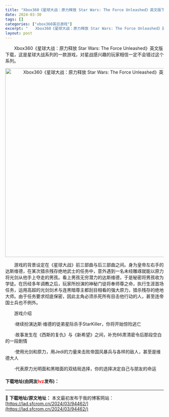 ```yaml
---
title: "Xbox360《星球大战：原力释放 Star Wars: The Force Unleashed》英文版下载"
date: 2024-03-30
tags: []
categories: ["xbox360英日游戏"]
excerpt: "　　Xbox360《星球大战：原力释放 Star Wars: The Force Unleashed》英文版下载，这是星球大战系列的一款游戏，对星战感兴趣的玩家相信一定不会错过这个系列。 　　游戏的背景设定在《星球大战》前三部曲与后三部曲之间。身为皇帝左右手的达斯维德，在某次猎杀残存绝地武士的任务中&hellip;"
layout: post
---
```


 <p>　　Xbox360《星球大战：原力释放 Star Wars: The Force Unleashed》英文版下载，这是星球大战系列的一款游戏，对星战感兴趣的玩家相信一定不会错过这个系列。</p> <p align="center"><img align="" border="0" src="https://lad.sfcrom.cn/wp-content/uploads/2024/03/20240330_6607dc394e67f.webp" width="600" alt="Xbox360《星球大战：原力释放 Star Wars: The Force Unleashed》英文版下载" /></p> <p>　　游戏的背景设定在《星球大战》前三部曲与后三部曲之间。身为皇帝左右手的达斯维德，在某次猎杀残存绝地武士的任务中，意外遇到一名未经雕琢就能以原力将光剑从他手上夺走的男孩。看上男孩无穷潜力的达斯维德，于是秘密将男孩收为学徒。在历经多年调教之后，玩家所扮演的神秘门徒将奉师尊之命，执行生涯首场任务，运用高超的光剑剑术与连黑暗尊主都刮目相看的强大原力，猎杀残存的绝地大师。由于任务要求彻底保密，因此主角必须杀死所有目击他行动的人，甚至连帝国士兵也不例外。</p> <p>　　游戏介绍</p> <p>　　&middot;继续扮演达斯&middot;维德的徒弟星际杀手StarKiller，你将开始惊险逃亡</p> <p>　　&middot;故事发生在《西斯的复仇》与《新希望》之间，补充66肃清密令后那段空白的一段剧情</p> <p>　　&middot;使用光剑和原力，用Jedi的力量来击败帝国风暴兵与各样的敌人，甚至是维德大人</p> <p>　　&middot;代表原力光明面和黑暗面的双结局选择，你的选择决定自己与朋友的命运</p> <p><h4>下载地址(由网友<font color="red">lvz</font>发布)：</h4></p> 

---
📖 **下载地址/原文地址：** 本文最初发布于我的博客网站：[https://lad.sfcrom.cn/2024/03/94462/](https://lad.sfcrom.cn/2024/03/94462/)
